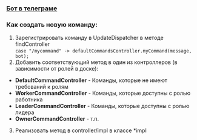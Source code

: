 ### [Бот в телеграме](t.me/AstonWorkTrackerBot)

### Как создать новую команду:
1. Зарегистрировать команду в UpdateDispatcher в методе findController <br>
```case "/mycommand" -> defaultCommandsController.myCommand(message, bot);```
2. Добавить соответствующий метод в один из контроллеров (в зависимости от ролей в доске):
* **DefaultCommandController** - Команды, которые не имеют требований к ролям
* **WorkerCommandController** - Команды, которые доступны с ролью работника
* **LeaderCommandController** - Команды, которые доступны с ролью лидера
* **OwnerCommandController** - т.п.

3. Реализовать метод в controller/impl в классе *impl